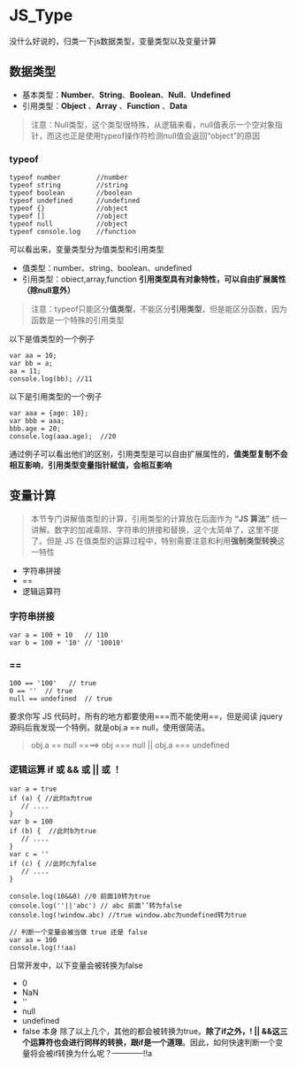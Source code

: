 # JS_Type
没什么好说的，归类一下js数据类型，变量类型以及变量计算

## 数据类型
- 基本类型：__Number__、__String__、__Boolean__、__Null__、__Undefined__
- 引用类型：__Object__ 、__Array__ 、__Function__ 、__Data__

> 注意：Null类型，这个类型很特殊，从逻辑来看，null值表示一个空对象指针，而这也正是使用typeof操作符检测null值会返回“object”的原因

### typeof
```
typeof number         //number
typeof string         //string 
typeof boolean        //boolean
typeof undefined      //undefined
typeof {}             //object
typeof []             //object
typeof null           //object
typeof console.log    //function

```
可以看出来，变量类型分为值类型和引用类型
* 值类型：number、string、boolean、undefined
* 引用类型：obiect,array,function  **引用类型具有对象特性，可以自由扩展属性（除null意外）**
> 注意：typeof只能区分**值类型**，不能区分**引用类型**，但是能区分函数，因为函数是一个特殊的引用类型


以下是值类型的一个例子
```
var aa = 10;
var bb = a;
aa = 11;
console.log(bb); //11
```
以下是引用类型的一个例子
```
var aaa = {age: 18};
var bbb = aaa;
bbb.age = 20;
console.log(aaa.age);  //20
```
通过例子可以看出他们的区别，引用类型是可以自由扩展属性的，**值类型复制不会相互影响**，**引用类型变量指针赋值，会相互影响**


## 变量计算
> 本节专门讲解值类型的计算，引用类型的计算放在后面作为 **“JS 算法”** 统一讲解。数字的加减乘除、字符串的拼接和替换，这个太简单了，这里不提了。但是 JS 在值类型的运算过程中，特别需要注意和利用**强制类型转换**这一特性
- 字符串拼接
- ==
- 逻辑运算符

### 字符串拼接
```
var a = 100 + 10   // 110
var b = 100 + '10' // '10010'
```

### ==
```
100 == '100'   // true
0 == ''  // true
null == undefined  // true
```
要求你写 JS 代码时，所有的地方都要使用===而不能使用==，但是阅读 jquery 源码后我发现一个特例，就是obj.a == null，使用很简洁。
> obj.a == null ====> obj === null || obj.a === undefined

### 逻辑运算 if 或 && 或 || 或 ！
```
var a = true
if (a) { //此时a为true
   // ....
}
var b = 100
if (b) {  //此时b为true
   // ....
}
var c = ''
if (c) { //此时c为false
   // ....
}

console.log(10&&0) //0 前面10转为true
console.log(''||'abc') // abc 前面‘’转为false
console.log(!window.abc) //true window.abc为undefined转为true

// 判断一个变量会被当做 true 还是 false
var aa = 100
console.log(!!aa)
```

日常开发中，以下变量会被转换为false

- 0
- NaN
- ''
- null
- undefined
- false 本身
除了以上几个，其他的都会被转换为true。**除了if之外，! || &&这三个运算符也会进行同样的转换，跟if是一个道理**。因此，如何快速判断一个变量将会被if转换为什么呢？————!!a

